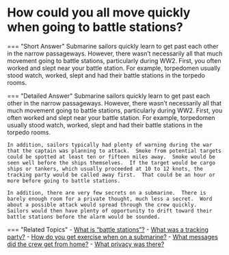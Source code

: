 # How could you all move quickly when going to battle stations?


=== "Short Answer"
    Submarine sailors quickly learn to get past each other in the narrow passageways. However, there wasn’t necessarily all that much movement going to battle stations, particularly during WW2. First, you often worked and slept near your battle station. For example, torpedomen usually stood watch, worked, slept and had their battle stations in the torpedo rooms.

=== "Detailed Answer"
    Submarine sailors quickly learn to get past each other in the narrow passageways.  However, there wasn’t necessarily all that much movement going to battle stations, particularly during WW2.  First, you often worked and slept near your battle station.  For example, torpedomen usually stood watch, worked, slept and had their battle stations in the torpedo rooms.

    In addition, sailors typically had plenty of warning during the war that the captain was planning to attack.  Smoke from potential targets could be spotted at least ten or fifteen miles away.  Smoke would be seen well before the ships themselves.  If the target would be cargo ships or tankers, which usually proceeded at 10 to 12 knots, the tracking party would be called away first.  That could be an hour or more before going to battle stations.

    In addition, there are very few secrets on a submarine.  There is barely enough room for a private thought, much less a secret.  Word about a possible attack would spread through the crew quickly.  Sailors would then have plenty of opportunity to drift toward their battle stations before the alarm would be sounded.

=== "Related Topics"
    - [What is “battle stations”?](./what-is-battle-stations.md)
    - [What was a tracking party?](./what-was-a-tracking-party.md)
    - [How do you get exercise when on a submarine?](./how-do-you-get-exercise-when-on-a-submarine.md)
    - [What messages did the crew get from home?](./what-messages-did-the-crew-get-from-home.md)
    - [What privacy was there?](./what-privacy-was-there.md)
